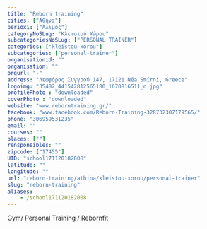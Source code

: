 ```yaml
---
title: "Reborn training"
cities: ["Αθήνα"]
perioxi: ["Άλιμος"]
categoryNoSLug: "Κλειστού Χώρου"
subcategoriesNoSLug: ["PERSONAL TRAINER"]
categories: ["kleistou-xorou"]
subcategories: ["personal-trainer"]
organisationid: ""
organisation: ""
orgurl: "-"
address: "Λεωφόρος Συγγρού 147, 17121 Néa Smírni, Greece"
logoimg: "35482_441542812565180_1670816511_n.jpg"
profilePhoto : "downloaded"
coverPhoto : "downloaded"
website: "www.reborntraining.gr/"
facebook: "www.facebook.com/Reborn-Training-328732307179565/"
phone: "306959531235"
email: ""
courses: ""
places: [""]
rensponsibles: ""
zipcode: ["17455"]
UID: "school171120182008"
latitude: ""
longitude: ""
url: "reborn-training/athina/kleistou-xorou/personal-trainer"
slug: "reborn-training"
aliases:
    - /school171120182008
---
```



Gym/ Personal Training / Rebornfit

